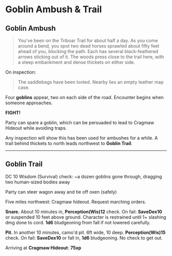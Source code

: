 # Goblin Ambush & Trail
## Goblin Ambush
> You've been on the Triboar Trail for about half a day. As you come around a bend, you spot two dead horses sprawled about fifty feet ahead of you, blocking the path. Each has several black-feathered arrows sticking out of it. The woods press close to the trail here, with a steep embankment and dense thickets on either side.

On inspection:

> The saddlebags have been looted. Nearby lies an empty leather map case.

Four **goblins** appear, two on each side of the road. Encounter begins when someone approaches.

**FIGHT!**

Party can spare a goblin, which can be persuaded to lead to Cragmaw Hideout while avoiding traps.

Any inspection will show this has been used for ambushes for a while. A trail behind thickets to north leads northwest to **Goblin Trail**.

-----------

## Goblin Trail

DC 10 Wisdom (Survival) check: ~a dozen goblins gone through, dragging two human-sized bodies away

Party can steer wagon away and tie off oxen (safely)

Five miles northwest: Cragmaw hideout. Request marching orders.

**Snare.** About 10 minutes in, **Perception(Wis)12** check. On fail: **SaveDex10** or suspended 10 feet above ground. Character is restrained until 1+ slashing dmg done to cord. **1d6** bludgeoning from fall if not lowered carefully.

**Pit.** In another 10 minutes, camo'd pit. 6ft wide, 10 deep. **Perception(Wis)15** check. On fail: **SaveDex10** or fall in, **1d6** bludgeoning. No check to get out.

Arriving at **Cragmaw Hideout**: **75xp**